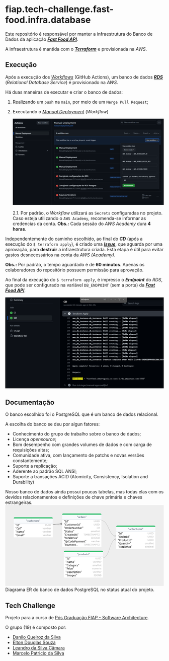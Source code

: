 # fiap.tech-challenge.fast-food.infra.database

Este repositório é responsável por manter a infraestrutura do Banco de Dados da aplicação [**_Fast Food API_**](https://github.com/leandrocamara/fiap.tech-challenge.fast-food.api).

A infraestrutura é mantida com o [**_Terraform_**](https://www.terraform.io/) e provisionada na _AWS_.

## Execução

Após a execução dos [_Workflows_](https://github.com/leandrocamara/fiap.tech-challenge.fast-food.infra.database/actions) (GitHub Actions), um banco de dados [**_RDS_**](https://docs.aws.amazon.com/eks/) (_Relational Database Service_) é provisionado na _AWS_.

Há duas maneiras de executar e criar o banco de dados:

1. Realizando um `push` na `main`, por meio de um `Merge Pull Request`;

2. Executando o [_Manual Deployment_](https://github.com/leandrocamara/fiap.tech-challenge.fast-food.infra.database/actions/workflows/manual-deployment.yaml) (_Workflow_)

    ![Manual Deployment](./docs/manual-deployment.png)

    2.1. Por padrão, o _Workflow_ utilizará as `Secrets` configuradas no projeto. Caso esteja utilizando o `AWS Academy`, recomenda-se informar as credencias da conta. **Obs.:** Cada sessão do _AWS Academy_ dura **4 horas**.

Independentemente do caminho escolhido, ao final do **_CD_** (após a execução do `$ terraform apply`), é criado uma [**_Issue_**](https://github.com/leandrocamara/fiap.tech-challenge.fast-food.infra.database/issues), que aguarda por uma aprovação, para **destruir** a infraestrutura criada. Esta etapa é útil para evitar gastos desnecessários na conta da _AWS (Academy)_.

  **Obs.:** Por padrão, o tempo aguardado é de **60 minutos**. Apenas os colaboradores do repositório possuem permissão para aprovação.

Ao final da execução do `$ terraform apply`, é impresso o **_Endpoint_** do _RDS_, que pode ser configurado na variável `DB_ENDPOINT` (sem a porta) da [**_Fast Food API_**](https://github.com/leandrocamara/fiap.tech-challenge.fast-food.api).

  ![DB_ENDPOINT](./docs/db-endpoint.png)

## Documentação

O banco escolhido foi o PostgreSQL que é um banco de dados relacional.

A escolha do banco se deu por algun fatores:
- Conhecimento do grupo de trabalho sobre o banco de dados;
- Licença *opensource*;
- Bom desempenho com grandes volumes de dados e com carga de requisições altas;
- Comunidade ativa, com lançamento de patchs e novas versões constantemente;
- Suporte a replicação;
- Aderente ao padrão SQL ANSI;
- Suporte a transações ACID (Atomicity, Consistency, Isolation and Durability)

Nosso banco de dados ainda possui poucas tabelas, mas todas elas com os devidos relacionamentos e definições de chave primária e chaves estrangeiras.
![ER](./docs/er.png)
Diagrama ER do banco de dados PostgreSQL no status atual do projeto.

## Tech Challenge
Projeto para a curso de [Pós Graduação FIAP - Software Architecture](https://postech.fiap.com.br/curso/software-architecture/).

O grupo (19) é composto por:
- [Danilo Queiroz da Silva](https://github.com/DaniloQueirozSilva)
- [Elton Douglas Souza](https://github.com/eltonds88)
- [Leandro da Silva Câmara](https://github.com/leandrocamara)
- [Marcelo Patricio da Silva](https://github.com/mpatricio007)